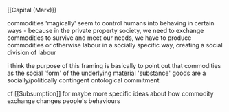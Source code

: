 [[Capital (Marx)]]

commodities 'magically' seem to control humans into behaving in certain ways - because in the private property society, we need to exchange commodities to survive and meet our needs, we have to produce commodities or otherwise labour in a socially specific way, creating a social division of labour

i think the purpose of this framing is basically to point out that commodities as the social 'form' of the underlying material 'substance' goods are a socially/politically contingent ontological commitment

cf [[Subsumption]] for maybe more specific ideas about how commodity exchange changes people's behaviours